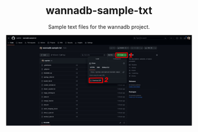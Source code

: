 <div align="center">
  <br />
  <!-- <img src="" alt="wannadb-sample-txtLogo" width="30%"/> -->
  <h1>wannadb-sample-txt</h1>
  <p>
     Sample text files for the wannadb project.
  </p>
</div>

![How_to](how_to.jpg)
